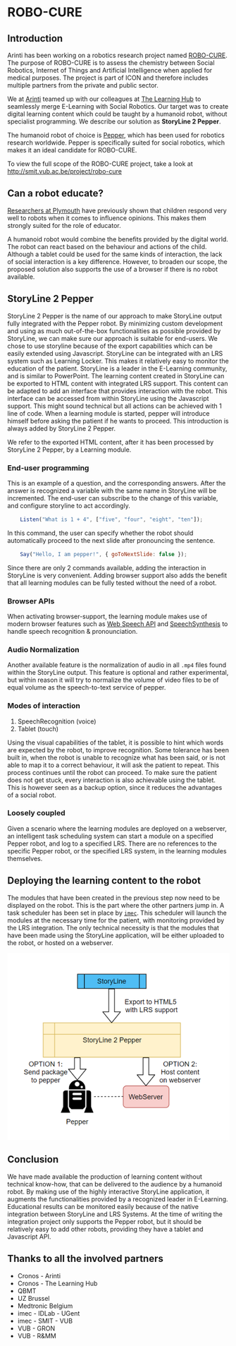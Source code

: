 # ROBO-CURE

## Introduction

Arinti has been working on a robotics research project named [ROBO-CURE](http://smit.vub.ac.be/project/robo-cure).
The purpose of ROBO-CURE is to assess the chemistry between Social Robotics, Internet of Things and Artificial Intelligence when applied for medical purposes. The project is part of ICON and therefore includes multiple partners from the private and public sector.

We at [Arinti](https://arinti.ai/) teamed up with our colleagues at [The Learning Hub](http://www.thelearninghub.be/) to seamlessly merge E-Learning with Social Robotics. Our target was to create digital learning content which could be taught by a humanoid robot, without specialist programming. We describe our solution as **StoryLine 2 Pepper**.

The humanoid robot of choice is [Pepper](https://www.softbankrobotics.com/emea/en/robots/pepper), which has been used for robotics research worldwide. Pepper is specifically suited for social robotics, which makes it an ideal candidate for ROBO-CURE.

To view the full scope of the ROBO-CURE project, take a look at http://smit.vub.ac.be/project/robo-cure

## Can a robot educate?

[Researchers at Plymouth](https://www.plymouth.ac.uk/news/robots-have-power-to-significantly-influence-childrens-opinions) have previously shown that children respond very well to robots when it comes to influence opinions. This makes them strongly suited for the role of educator.

A humanoid robot would combine the benefits provided by the digital world. The robot can react based on the behaviour and actions of the child. Although a tablet could be used for the same kinds of interaction, the lack of social interaction is a key difference. However, to broaden our scope, the proposed solution also supports the use of a browser if there is no robot available.

## StoryLine 2 Pepper

StoryLine 2 Pepper is the name of our approach to make StoryLine output fully integrated with the Pepper robot.
By minimizing custom development and using as much out-of-the-box functionalities as possible provided by StoryLine, we can make sure our approach is suitable for end-users. We chose to use storyline because of the export capabilities which can be easily extended using Javascript. StoryLine can be integrated with an LRS system such as Learning Locker. This makes it relatively easy to monitor the education of the patient. StoryLine is a leader in the E-Learning community, and is similar to PowerPoint. The learning content created in StoryLine can be exported to HTML content with integrated LRS support. This content can be adapted to add an interface that provides interaction with the robot. This interface can be accessed from within StoryLine using the Javascript support. This might sound technical but all actions can be achieved with 1 line of code. When a learning module is started, pepper will introduce himself before asking the patient if he wants to proceed. This introduction is always added by StoryLine 2 Pepper. 

We refer to the exported HTML content, after it has been processed by StoryLine 2 Pepper, by a Learning module.

### End-user programming

This is an example of a question, and the corresponding answers.
After the answer is recognized a variable with the same name in StoryLine will be incremented.
The end-user can subscribe to the change of this variable, and configure storyline to act accordingly.  

```Javascript
    Listen("What is 1 + 4", ["five", "four", "eight", "ten"]);
```

In this command, the user can specify whether the robot should automatically proceed to the next slide after pronouncing the sentence.

```Javascript
    Say("Hello, I am pepper!", { goToNextSlide: false });
```

Since there are only 2 commands available, adding the interaction in StoryLine is very convenient.
Adding browser support also adds the benefit that all learning modules can be fully tested without the need of a robot.

### Browser APIs

When activating browser-support, the learning module makes use of modern browser features such as [Web Speech API](https://developer.mozilla.org/en-US/docs/Web/API/Web_Speech_API) and [SpeechSynthesis](https://developer.mozilla.org/en-US/docs/Web/API/SpeechSynthesis) to handle speech recognition & pronounciation.

### Audio Normalization

Another available feature is the normalization of audio in all `.mp4` files found within the StoryLine output.
This feature is optional and rather experimental, but within reason it will try to normalize the volume of video files to be of equal volume as the speech-to-text service of pepper.

### Modes of interaction

1. SpeechRecognition (voice)
2. Tablet (touch)

Using the visual capabilities of the tablet, it is possible to hint which words are expected by the robot, to improve recognition. Some tolerance has been built in, when the robot is unable to recognize what has been said, or is not able to map it to a correct behaviour, it will ask the patient to repeat. This process continues until the robot can proceed. To make sure the patient does not get stuck, every interaction is also achievable using the tablet. This is however seen as a backup option, since it reduces the advantages of a social robot.

### Loosely coupled

Given a scenario where the learning modules are deployed on a webserver, an intelligent task scheduling system can start a module on a specified Pepper robot, and log to a specified LRS. There are no references to the specific Pepper robot, or the specified LRS system, in the learning modules themselves.

## Deploying the learning content to the robot

The modules that have been created in the previous step now need to be displayed on the robot. This is the part where the other partners jump in. A task scheduler has been set in place by [`imec`](https://www.imec-int.com/nl/). This scheduler will launch the modules at the necessary time for the patient, with monitoring provided by the LRS integration. The only technical necessity is that the modules that have been made using the StoryLine application, will be either uploaded to the robot, or hosted on a webserver.

![StoryLine 2 Pepper Architecture](./architecture.PNG)

## Conclusion

We have made available the production of learning content without technical know-how, that can be delivered to the audience by a humanoid robot. By making use of the highly interactive StoryLine application, it augments the functionalities provided by a recognized leader in E-Learning. Educational results can be monitored easily because of the native integration between StoryLine and LRS Systems. At the time of writing the integration project only supports the Pepper robot, but it should be relatively easy to add other robots, providing they have a tablet and Javascript API.

## Thanks to all the involved partners

- Cronos - Arinti
- Cronos - The Learning Hub
- QBMT
- UZ Brussel
- Medtronic Belgium
- imec - IDLab - UGent
- imec - SMIT - VUB
- VUB - GRON
- VUB - R&MM
